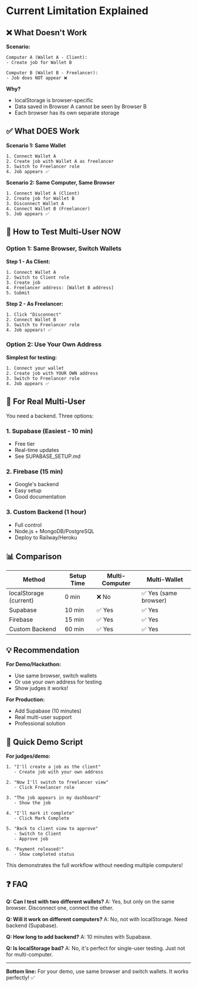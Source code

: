 # Current Limitation Explained

## ❌ What Doesn't Work

**Scenario:**
```
Computer A (Wallet A - Client):
- Create job for Wallet B

Computer B (Wallet B - Freelancer):
- Job does NOT appear ❌
```

**Why?**
- localStorage is browser-specific
- Data saved in Browser A cannot be seen by Browser B
- Each browser has its own separate storage

## ✅ What DOES Work

**Scenario 1: Same Wallet**
```
1. Connect Wallet A
2. Create job with Wallet A as freelancer
3. Switch to Freelancer role
4. Job appears ✅
```

**Scenario 2: Same Computer, Same Browser**
```
1. Connect Wallet A (Client)
2. Create job for Wallet B
3. Disconnect Wallet A
4. Connect Wallet B (Freelancer)
5. Job appears ✅
```

## 🔧 How to Test Multi-User NOW

### Option 1: Same Browser, Switch Wallets

**Step 1 - As Client:**
```
1. Connect Wallet A
2. Switch to Client role
3. Create job
4. Freelancer address: [Wallet B address]
5. Submit
```

**Step 2 - As Freelancer:**
```
1. Click "Disconnect"
2. Connect Wallet B
3. Switch to Freelancer role
4. Job appears! ✅
```

### Option 2: Use Your Own Address

**Simplest for testing:**
```
1. Connect your wallet
2. Create job with YOUR OWN address
3. Switch to Freelancer role
4. Job appears ✅
```

## 🚀 For Real Multi-User

You need a backend. Three options:

### 1. Supabase (Easiest - 10 min)
- Free tier
- Real-time updates
- See SUPABASE_SETUP.md

### 2. Firebase (15 min)
- Google's backend
- Easy setup
- Good documentation

### 3. Custom Backend (1 hour)
- Full control
- Node.js + MongoDB/PostgreSQL
- Deploy to Railway/Heroku

## 📊 Comparison

| Method | Setup Time | Multi-Computer | Multi-Wallet |
|--------|-----------|----------------|--------------|
| localStorage (current) | 0 min | ❌ No | ✅ Yes (same browser) |
| Supabase | 10 min | ✅ Yes | ✅ Yes |
| Firebase | 15 min | ✅ Yes | ✅ Yes |
| Custom Backend | 60 min | ✅ Yes | ✅ Yes |

## 💡 Recommendation

**For Demo/Hackathon:**
- Use same browser, switch wallets
- Or use your own address for testing
- Show judges it works!

**For Production:**
- Add Supabase (10 minutes)
- Real multi-user support
- Professional solution

## 🎯 Quick Demo Script

**For judges/demo:**
```
1. "I'll create a job as the client"
   - Create job with your own address

2. "Now I'll switch to freelancer view"
   - Click Freelancer role

3. "The job appears in my dashboard"
   - Show the job

4. "I'll mark it complete"
   - Click Mark Complete

5. "Back to client view to approve"
   - Switch to Client
   - Approve job

6. "Payment released!"
   - Show completed status
```

This demonstrates the full workflow without needing multiple computers!

## ❓ FAQ

**Q: Can I test with two different wallets?**
A: Yes, but only on the same browser. Disconnect one, connect the other.

**Q: Will it work on different computers?**
A: No, not with localStorage. Need backend (Supabase).

**Q: How long to add backend?**
A: 10 minutes with Supabase.

**Q: Is localStorage bad?**
A: No, it's perfect for single-user testing. Just not for multi-computer.

---

**Bottom line:** For your demo, use same browser and switch wallets. It works perfectly! ✅
